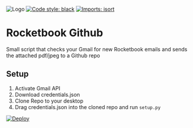 ![Logo](https://i.imgur.com/qNeteXH.png)
[![Code style: black](https://img.shields.io/badge/code%20style-black-000000.svg)](https://github.com/psf/black)
[![Imports: isort](https://img.shields.io/badge/%20imports-isort-%231674b1?style=flat&labelColor=ef8336)](https://pycqa.github.io/isort/)
# Rocketbook Github
Small script that checks your Gmail for new Rocketbook emails and sends the attached pdf/jpeg to a Github repo

## Setup
1. Activate Gmail API
3. Download credentials.json
4. Clone Repo to your desktop
5. Drag credentials.json into the cloned repo and run `setup.py`

[![Deploy](https://www.herokucdn.com/deploy/button.svg)](https://heroku.com/deploy)